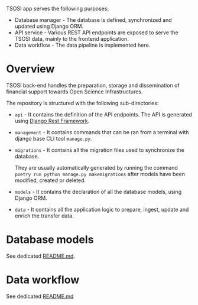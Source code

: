 TSOSI app serves the following purposes:

* Database manager - The database is defined, synchronized and updated using Django ORM. 
* API service - Various REST API endpoints are exposed to serve the TSOSI data, mainly to the frontend application.
* Data workflow - The data pipeline is implemented here.

# Overview

TSOSI back-end handles the preparation, storage and dissemination of financial support towards Open Science Infrastructures.

The repository is structured with the following sub-directories:


* `api` - It contains the definition of the API endpoints. The API is generated using [Django Rest Framework](https://www.django-rest-framework.org/).

* `management` - It contains commands that can be ran from a terminal with django base CLI tool `manage.py`.

* `migrations` - It contains all the migration files used to synchronize the database.

    They are usually automatically generated by running the command `poetry run python manage.py makemigrations` after models have been modified, created or deleted.

* `models` - It contains the declaration of all the database models, using Django ORM.

* `data` - It contains all the application logic to prepare, ingest, update and enrich the transfer data.


# Database models

See dedicated [README.md](./models/README.md).

# Data workflow

See dedicated [README.md](./data/README.md)